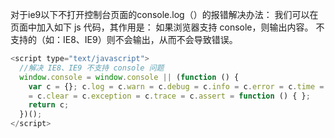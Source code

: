 对于ie9以下不打开控制台页面的console.log（）的报错解决办法：
我们可以在页面中加入如下 js 代码，其作用是：
如果浏览器支持 console，则输出内容。
不支持的（如：IE8、IE9）则不会输出，从而不会导致错误。
```javaScript
<script type="text/javascript">
  //解决 IE8、IE9 不支持 console 问题
  window.console = window.console || (function () {
    var c = {}; c.log = c.warn = c.debug = c.info = c.error = c.time = c.dir = c.profile
    = c.clear = c.exception = c.trace = c.assert = function () { };
    return c;
  })();
</script>
```